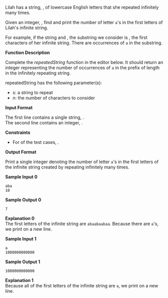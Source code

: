 Lilah has a string, , of lowercase English letters that she repeated infinitely many
times.

Given an integer, , find and print the number of letter `a`'s in the first letters of
Lilah's infinite string.

For example, if the string and , the substring we consider is , the first characters of
her infinite string. There are occurrences of `a` in the substring.

**Function Description**

Complete the _repeatedString_ function in the editor below. It should return an integer
representing the number of occurrences of `a` in the prefix of length in the infinitely
repeating string.

repeatedString has the following parameter(s):

- _s_: a string to repeat
- _n_: the number of characters to consider

**Input Format**

The first line contains a single string, .  
The second line contains an integer, .

**Constraints**

- For of the test cases, .

**Output Format**

Print a single integer denoting the number of letter `a`'s in the first letters of the
infinite string created by repeating infinitely many times.

**Sample Input 0**

    aba
    10

**Sample Output 0**

    7

**Explanation 0**  
The first letters of the infinite string are `abaabaabaa`. Because there are `a`'s, we
print on a new line.

**Sample Input 1**

    a
    1000000000000

**Sample Output 1**

    1000000000000

**Explanation 1**  
Because all of the first letters of the infinite string are `a`, we print on a new line.
